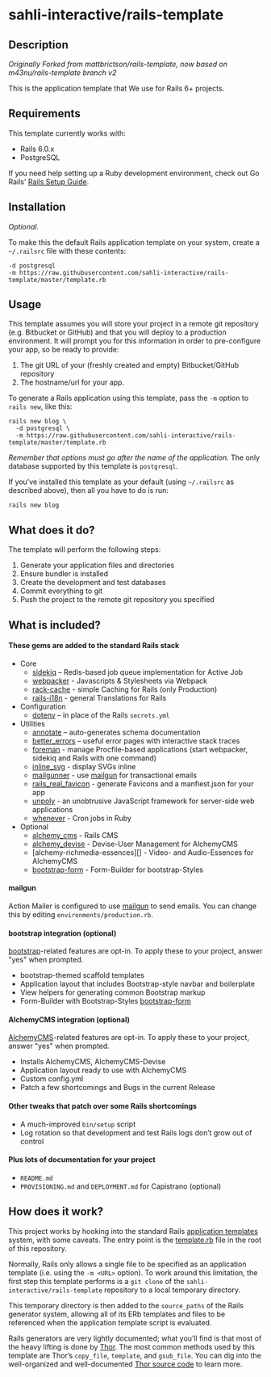 # sahli-interactive/rails-template

## Description

*Originally Forked from mattbrictson/rails-template, now based on m43nu/rails-template branch v2*

This is the application template that We use for Rails 6+ projects.

## Requirements

This template currently works with:

* Rails 6.0.x
* PostgreSQL

If you need help setting up a Ruby development environment, check out Go Rails' [Rails Setup Guide](https://gorails.com/setup/osx/11.0-big-sur).

## Installation

*Optional.*

To make this the default Rails application template on your system, create a `~/.railsrc` file with these contents:

```
-d postgresql
-m https://raw.githubusercontent.com/sahli-interactive/rails-template/master/template.rb
```

## Usage

This template assumes you will store your project in a remote git repository (e.g. Bitbucket or GitHub) and that you will deploy to a production environment. It will prompt you for this information in order to pre-configure your app, so be ready to provide:

1. The git URL of your (freshly created and empty) Bitbucket/GitHub repository
2. The hostname/url for your app.

To generate a Rails application using this template, pass the `-m` option to `rails new`, like this:

```
rails new blog \
  -d postgresql \
  -m https://raw.githubusercontent.com/sahli-interactive/rails-template/master/template.rb
```

*Remember that options must go after the name of the application.* The only database supported by this template is `postgresql`.

If you’ve installed this template as your default (using `~/.railsrc` as described above), then all you have to do is run:

```
rails new blog
```

## What does it do?

The template will perform the following steps:

1. Generate your application files and directories
2. Ensure bundler is installed
3. Create the development and test databases
4. Commit everything to git
5. Push the project to the remote git repository you specified

## What is included?

#### These gems are added to the standard Rails stack

* Core
    * [sidekiq][] – Redis-based job queue implementation for Active Job
    * [webpacker][] - Javascripts & Stylesheets via Webpack
    * [rack-cache][] - simple Caching for Rails (only Production)  
    * [rails-i18n][] - general Translations for Rails
* Configuration
    * [dotenv][] – in place of the Rails `secrets.yml`
* Utilities
    * [annotate][] – auto-generates schema documentation
    * [better_errors][] – useful error pages with interactive stack traces
    * [foreman][] - manage Procfile-based applications (start webpacker, sidekiq and Rails with one command)  
    * [inline_svg][] - display SVGs inline
    * [mailgunner][] - use [mailgun][] for transactional emails  
    * [rails_real_favicon][] - generate Favicons and a manfiest.json for your app
    * [unpoly][] - an unobtrusive JavaScript framework for server-side web applications
    * [whenever][] - Cron jobs in Ruby
* Optional
    * [alchemy_cms][] - Rails CMS
    * [alchemy_devise][] - Devise-User Management for AlchemyCMS
    * [alchemy-richmedia-essences][] - Video- and Audio-Essences for AlchemyCMS
    * [bootstrap-form][] - Form-Builder for bootstrap-Styles

#### mailgun

Action Mailer is configured to use [mailgun][] to send emails. You can change this by editing `environments/production.rb`.

#### bootstrap integration (optional)

[bootstrap][]-related features are opt-in. To apply these to your project, answer "yes" when prompted.

* bootstrap-themed scaffold templates
* Application layout that includes Bootstrap-style navbar and boilerplate
* View helpers for generating common Bootstrap markup
* Form-Builder with Bootstrap-Styles [bootstrap-form][]

#### AlchemyCMS integration (optional)

[AlchemyCMS][]-related features are opt-in. To apply these to your project, answer "yes" when prompted.

* Installs AlchemyCMS, AlchemyCMS-Devise
* Application layout ready to use with AlchemyCMS
* Custom config.yml 
* Patch a few shortcomings and Bugs in the current Release

#### Other tweaks that patch over some Rails shortcomings

* A much-improved `bin/setup` script
* Log rotation so that development and test Rails logs don’t grow out of control

#### Plus lots of documentation for your project

* `README.md`
* `PROVISIONING.md` and `DEPLOYMENT.md` for Capistrano (optional)

## How does it work?

This project works by hooking into the standard Rails [application templates][] system, with some caveats. The entry point is the [template.rb][] file in the root of this repository.

Normally, Rails only allows a single file to be specified as an application template (i.e. using the `-m <URL>` option). To work around this limitation, the first step this template performs is a `git clone` of the `sahli-interactive/rails-template` repository to a local temporary directory.

This temporary directory is then added to the `source_paths` of the Rails generator system, allowing all of its ERb templates and files to be referenced when the application template script is evaluated.

Rails generators are very lightly documented; what you’ll find is that most of the heavy lifting is done by [Thor][]. The most common methods used by this template are Thor’s `copy_file`, `template`, and `gsub_file`. You can dig into the well-organized and well-documented [Thor source code][thor] to learn more.

[sidekiq]:http://sidekiq.org
[webpacker]:https://github.com/rails/webpacker
[rack-cache]:https://github.com/rtomayko/rack-cache
[rails-i18n]:https://github.com/svenfuchs/rails-i18n
[dotenv]:https://github.com/bkeepers/dotenv
[annotate]:https://github.com/ctran/annotate_models
[better_errors]:https://github.com/charliesome/better_errors
[foreman]:https://github.com/ddollar/foreman
[inline_svg]:https://github.com/jamesmartin/inline_svg
[mailgunner]:https://www.mailgun.com/
[mailgun]:https://www.mailgun.com/
[rails_real_favicon]:https://realfavicongenerator.net/favicon/ruby_on_rails
[unpoly]:https://unpoly.com/
[whenever]:https://github.com/javan/whenever
[alchemy_cms]:https://github.com/AlchemyCMS/alchemy_cms
[alchemy_devise]:https://github.com/AlchemyCMS/alchemy-devise
[alchemy_richmedia_essences]:https://github.com/AlchemyCMS/alchemy-richmedia-essences
[bootstrap-form]:https://github.com/bootstrap-ruby/bootstrap_form
[bootstrap]:http://getbootstrap.com
[AlchemyCMS]:http://alchemy-cms.com
[application templates]:http://guides.rubyonrails.org/generators.html#application-templates
[template.rb]: template.rb
[thor]: https://github.com/erikhuda/thor
